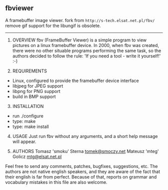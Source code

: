 ## fbviewer
A framebuffer image viewer.
fork from `http://s-tech.elsat.net.pl/fbv/`
remove gif support for the libungif is obsolete.

------------
1. OVERVIEW
  fbv (FrameBuffer Viewer) is a simple program to view pictures on a linux
framebuffer device. In 2000, when fbv was created, there were no other
situable programs performing the same task, so the authors decided to
follow the rule: 'If you need a tool - write it yourself!' :-)

2. REQUIREMENTS
  - Linux, configured to provide the framebuffer device interface
  - libjpeg for JPEG support
  - libpng for PNG support
  - build in BMP support

3. INSTALLATION
  - run ./configure
  - type: make
  - type: make install

4. USAGE
  Just run fbv without any arguments, and a short help message will appear.

5. AUTHORS
  Tomasz 'smoku' Sterna <tomek@smoczy.net>
  Mateusz 'mteg' Golicz <mtg@elsat.net.pl>

  Feel free to send any comments, patches, bugfixes, suggestions, etc. The authors are not native english speakers, and they are aware of the fact that their english is far from perfect. Because of that, reports on grammar and vocabulary mistakes in this file are also welcome.

